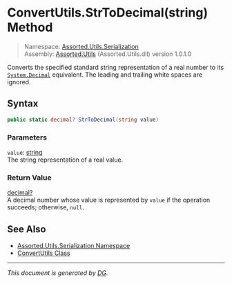 ﻿# ConvertUtils.StrToDecimal(string) Method

> Namespace: [Assorted.Utils.Serialization](index.md#assortedutilsserialization-namespace)\
> Assembly: [Assorted.Utils](index.md) (Assorted.Utils.dll) version 1.0.1.0

Converts the specified standard string representation of a real number to its [`System.Decimal`](https://docs.microsoft.com/en-us/dotnet/api/system.decimal) equivalent. The leading and trailing white spaces are ignored.

## Syntax

```csharp
public static decimal? StrToDecimal(string value)
```

### Parameters

`value`: [string](https://docs.microsoft.com/en-us/dotnet/api/system.string)\
The string representation of a real value.

### Return Value

[decimal?](https://docs.microsoft.com/en-us/dotnet/api/system.nullable-1)\
A decimal number whose value is represented by `value` if the operation succeeds; otherwise, `null`.

## See Also

- [Assorted.Utils.Serialization Namespace](index.md#assortedutilsserialization-namespace)
- [ConvertUtils Class](Assorted.Utils.Serialization.ConvertUtils.md)

---

_This document is generated by [DG](https://github.com/Khojasteh/dg)._
